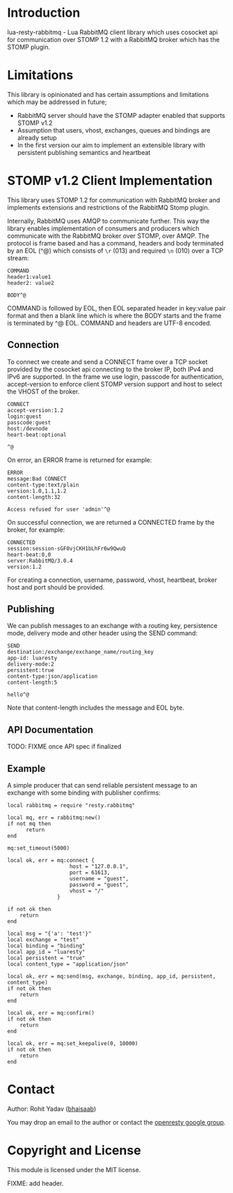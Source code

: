 # Introduction

lua-resty-rabbitmq - Lua RabbitMQ client library which uses cosocket api for
communication over STOMP 1.2 with a RabbitMQ broker which has the STOMP plugin.

# Limitations

This library is opinionated and has certain assumptions and limitations which
may be addressed in future;

- RabbitMQ server should have the STOMP adapter enabled that supports STOMP v1.2
- Assumption that users, vhost, exchanges, queues and bindings are already setup
- In the first version our aim to implement an extensible library with persistent
publishing semantics and heartbeat

# STOMP v1.2 Client Implementation

This library uses STOMP 1.2 for communication with RabbitMQ broker and
implements extensions and restrictions of the RabbitMQ Stomp plugin.

Internally, RabbitMQ uses AMQP to communicate further. This way the library
enables implementation of consumers and producers which communicate with the
RabbitMQ broker over STOMP, over AMQP. The protocol is frame based and has a
command, headers and body terminated by an EOL (^@) which consists of `\r` (013)
and required `\n` (010) over a TCP stream:

    COMMAND
    header1:value1
    header2: value2

    BODY^@

COMMAND is followed by EOL, then EOL separated header in key:value pair format
and then a blank line which is where the BODY starts and the frame is terminated
by ^@ EOL. COMMAND and headers are UTF-8 encoded.

## Connection

To connect we create and send a CONNECT frame over a TCP socket provided by the
cosocket api connecting to the broker IP, both IPv4 and IPv6 are supported. In
the frame we use login, passcode for authentication, accept-version to enforce
client STOMP version support and host to select the VHOST of the broker.

    CONNECT
    accept-version:1.2
    login:guest
    passcode:guest
    host:/devnode
    heart-beat:optional

    ^@

On error, an ERROR frame is returned for example:

    ERROR
    message:Bad CONNECT
    content-type:text/plain
    version:1.0,1.1,1.2
    content-length:32

    Access refused for user 'admin'^@

On successful connection, we are returned a CONNECTED frame by the broker, for
example:

    CONNECTED
    session:session-sGF0vjCKH1bLhFr6w9QwuQ
    heart-beat:0,0
    server:RabbitMQ/3.0.4
    version:1.2

For creating a connection, username, password, vhost, heartbeat, broker host and
port should be provided.

## Publishing

We can publish messages to an exchange with a routing key, persistence mode,
delivery mode and other header using the SEND command:

    SEND
    destination:/exchange/exchange_name/routing_key
    app-id: luaresty
    delivery-mode:2
    persistent:true
    content-type:json/application
    content-length:5

    hello^@

Note that content-length includes the message and EOL byte.

## API Documentation

TODO: FIXME once API spec if finalized

## Example

A simple producer that can send reliable persistent message to an exchange with
some binding with publisher confirms:

    local rabbitmq = require "resty.rabbitmq"

    local mq, err = rabbitmq:new()
    if not mq then
          return
    end

    mq:set_timeout(5000)

    local ok, err = mq:connect {
                        host = "127.0.0.1",
                        port = 61613,
                        username = "guest",
                        password = "guest",
                        vhost = "/"
                    }

    if not ok then
        return
    end

    local msg = "{'a': 'test'}"
    local exchange = "test"
    local binding = "binding"
    local app_id = "luaresty"
    local persistent = "true"
    local content_type = "application/json"

    local ok, err = mq:send(msg, exchange, binding, app_id, persistent, content_type)
    if not ok then
        return
    end

    local ok, err = mq:confirm()
    if not ok then
        return
    end

    local ok, err = mq:set_keepalive(0, 10000)
    if not ok then
        return
    end

# Contact

Author: Rohit Yadav ([bhaisaab](mailto:bhaisaab@apache.org))

You may drop an email to the author or contact the [openresty google group](https://groups.google.com/forum/?fromgroups#!forum/openresty-en).

# Copyright and License

This module is licensed under the MIT license.

FIXME: add header.
